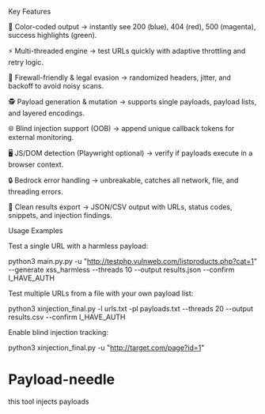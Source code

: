 Key Features

🎨 Color-coded output → instantly see 200 (blue), 404 (red), 500 (magenta), success highlights (green).

⚡ Multi-threaded engine → test URLs quickly with adaptive throttling and retry logic.

🧱 Firewall-friendly & legal evasion → randomized headers, jitter, and backoff to avoid noisy scans.

🕵 Payload generation & mutation → supports single payloads, payload lists, and layered encodings.

🌐 Blind injection support (OOB) → append unique callback tokens for external monitoring.

🖥 JS/DOM detection (Playwright optional) → verify if payloads execute in a browser context.

🔒 Bedrock error handling → unbreakable, catches all network, file, and threading errors.

📜 Clean results export → JSON/CSV output with URLs, status codes, snippets, and injection findings.


Usage Examples

Test a single URL with a harmless payload:

python3 main.py.py -u "http://testphp.vulnweb.com/listproducts.php?cat=1" --generate xss_harmless --threads 10 --output results.json --confirm I_HAVE_AUTH

Test multiple URLs from a file with your own payload list:

python3 xinjection_final.py -l urls.txt -pl payloads.txt --threads 20 --output results.csv --confirm I_HAVE_AUTH

Enable blind injection tracking:

python3 xinjection_final.py -u "http://target.com/page?id=1"

# Payload-needle
this tool injects payloads
